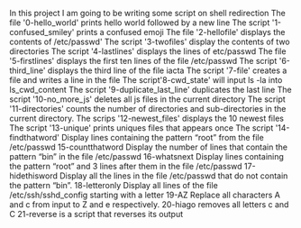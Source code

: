 In this project I am going to be writing some script on shell redirection
The file '0-hello_world' prints hello world followed by a new line
The script '1-confused_smiley' prints a confused emoji
The file '2-hellofile' displays the contents of /etc/passwd' 
The script '3-twofiles' display the contents of two directories
The script '4-lastlines' displays the lines of etc/passwd
The file '5-firstlines' displays the first ten lines of the file /etc/passwd
The script  '6-third_line' displays the third line of the file iacta
The script '7-file' creates a file and writes a line in the file
The script'8-cwd_state' will input ls -la into ls_cwd_content
The script '9-duplicate_last_line' duplicates the last line
The script '10-no_more_js' deletes all js files in the current directory
The script '11-directories' counts the number of directories and sub-directories in the current directory.
The scrips '12-newest_files' displays the 10 newest files
The script '13-unique' prints uniques files that appears once
The script '14-findthatword' Display lines containing the pattern “root” from the file /etc/passwd
15-countthatword Display the number of lines that contain the pattern “bin” in the file /etc/passwd
16-whatsnext Display lines containing the pattern “root” and 3 lines after them in the file /etc/passwd
17-hidethisword Display all the lines in the file /etc/passwd that do not contain the pattern “bin”.
18-letteronly Display all lines of the file /etc/ssh/sshd_config starting with a letter
19-AZ Replace all characters A and c from input to Z and e respectively.
20-hiago removes all letters c and C
21-reverse is a script that reverses its output

